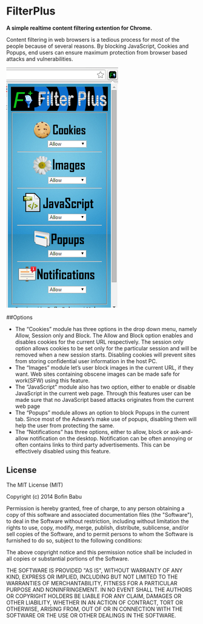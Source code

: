 # FilterPlus
**A simple realtime content filtering extention for Chrome.**

Content filtering in web browsers is a tedious process for most of the people because of several reasons. By blocking JavaScript, Cookies and Popups, end users can ensure maximum protection from browser based attacks and vulnerabilities. 

![FilterPlus](https://github.com/bofinbabu/FilterPlus/blob/master/screenshot.PNG)

##Options

* The “Cookies” module has three options in the drop down menu, namely Allow, Session only and Block. The Allow and Block option enables and disables cookies for the current URL respectively. The session only option allows cookies to be set only for the particular session and will be removed when a new session starts. Disabling cookies will prevent sites from storing confidential user information in the host PC. 
* The “Images” module let’s user block images in the current URL, if they want. Web sites containing obscene images can be made safe for work(SFW) using this feature.
* The “JavaScript” module also has two option, either to enable or disable JavaScript in the current web page. Through this features user can be made sure that no JavaScript based attacks originates from the current web page
* The “Popups” module allows an option to block Popups in the current tab. Since most of the Adware’s make use of popups, disabling them will help the user from protecting the same.
* The “Notifications” has three options, either to allow, block or ask-and-allow notification on the desktop. Notification can be often annoying or often contains links to third party advertisements. This can be effectively disabled using this feature.

## License

The MIT License (MIT)

Copyright (c) 2014 Bofin Babu

Permission is hereby granted, free of charge, to any person obtaining a copy
of this software and associated documentation files (the "Software"), to deal
in the Software without restriction, including without limitation the rights
to use, copy, modify, merge, publish, distribute, sublicense, and/or sell
copies of the Software, and to permit persons to whom the Software is
furnished to do so, subject to the following conditions:

The above copyright notice and this permission notice shall be included in
all copies or substantial portions of the Software.

THE SOFTWARE IS PROVIDED "AS IS", WITHOUT WARRANTY OF ANY KIND, EXPRESS OR
IMPLIED, INCLUDING BUT NOT LIMITED TO THE WARRANTIES OF MERCHANTABILITY,
FITNESS FOR A PARTICULAR PURPOSE AND NONINFRINGEMENT. IN NO EVENT SHALL THE
AUTHORS OR COPYRIGHT HOLDERS BE LIABLE FOR ANY CLAIM, DAMAGES OR OTHER
LIABILITY, WHETHER IN AN ACTION OF CONTRACT, TORT OR OTHERWISE, ARISING FROM,
OUT OF OR IN CONNECTION WITH THE SOFTWARE OR THE USE OR OTHER DEALINGS IN
THE SOFTWARE.
